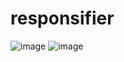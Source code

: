 # responsifier

![image](https://user-images.githubusercontent.com/12169942/162353363-04d6ef64-b8b5-4dd0-a91f-706f031ad2b8.png)
![image](https://user-images.githubusercontent.com/12169942/162355477-12fc5333-dff2-4cfb-83ed-4baf171e6bc2.png)
